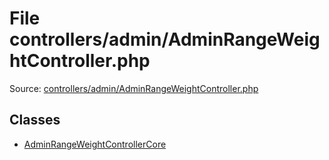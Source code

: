 File controllers/admin/AdminRangeWeightController.php
=========

Source: [controllers/admin/AdminRangeWeightController.php](https://github.com/PrestaShop/PrestaShop/blob/1.5.6.3/controllers/admin/AdminRangeWeightController.php)


Classes
-------

* [AdminRangeWeightControllerCore](class.AdminRangeWeightControllerCore.md)

